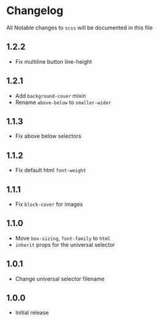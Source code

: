 # Changelog

All Notable changes to `scss` will be documented in this file

## 1.2.2
- Fix multiline button line-height

## 1.2.1
- Add `background-cover` mixin
- Rename `above-below` to `smaller-wider`

## 1.1.3
- Fix above below selectors

## 1.1.2
- Fix default html `font-weight`

## 1.1.1
- Fix `block-cover` for images

## 1.1.0
- Move `box-sizing`, `font-family` to `html`
- `inherit` props for the universal selector

## 1.0.1
- Change universal selector filename

## 1.0.0
- Initial release
